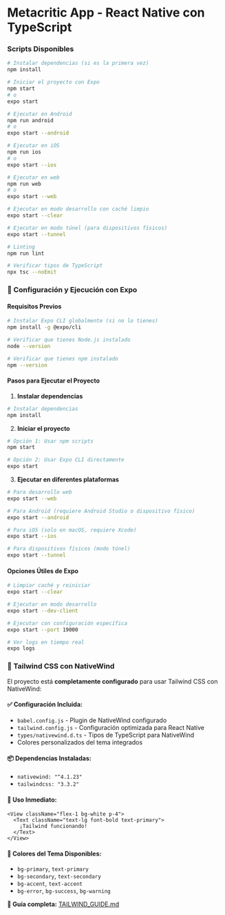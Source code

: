 # Metacritic App - React Native con TypeScript

### Scripts Disponibles

```bash
# Instalar dependencias (si es la primera vez)
npm install

# Iniciar el proyecto con Expo
npm start
# o
expo start

# Ejecutar en Android
npm run android
# o
expo start --android

# Ejecutar en iOS
npm run ios
# o
expo start --ios

# Ejecutar en web
npm run web
# o
expo start --web

# Ejecutar en modo desarrollo con caché limpio
expo start --clear

# Ejecutar en modo túnel (para dispositivos físicos)
expo start --tunnel

# Linting
npm run lint

# Verificar tipos de TypeScript
npx tsc --noEmit
```

### 🚀 Configuración y Ejecución con Expo

#### Requisitos Previos
```bash
# Instalar Expo CLI globalmente (si no lo tienes)
npm install -g @expo/cli

# Verificar que tienes Node.js instalado
node --version

# Verificar que tienes npm instalado
npm --version
```

#### Pasos para Ejecutar el Proyecto

1. **Instalar dependencias**
```bash
# Instalar dependencias
npm install
```

2. **Iniciar el proyecto**
```bash
# Opción 1: Usar npm scripts
npm start

# Opción 2: Usar Expo CLI directamente
expo start
```

3. **Ejecutar en diferentes plataformas**
```bash
# Para desarrollo web
expo start --web

# Para Android (requiere Android Studio o dispositivo físico)
expo start --android

# Para iOS (solo en macOS, requiere Xcode)
expo start --ios

# Para dispositivos físicos (modo túnel)
expo start --tunnel
```

#### Opciones Útiles de Expo

```bash
# Limpiar caché y reiniciar
expo start --clear

# Ejecutar en modo desarrollo
expo start --dev-client

# Ejecutar con configuración específica
expo start --port 19000

# Ver logs en tiempo real
expo logs
```

### 🎨 Tailwind CSS con NativeWind

El proyecto está **completamente configurado** para usar Tailwind CSS con NativeWind:

#### ✅ Configuración Incluida:
- `babel.config.js` - Plugin de NativeWind configurado
- `tailwind.config.js` - Configuración optimizada para React Native
- `types/nativewind.d.ts` - Tipos de TypeScript para NativeWind
- Colores personalizados del tema integrados

#### 📦 Dependencias Instaladas:
- `nativewind: "^4.1.23"`
- `tailwindcss: "3.3.2"`

#### 🚀 Uso Inmediato:
```tsx
<View className="flex-1 bg-white p-4">
  <Text className="text-lg font-bold text-primary">
    ¡Tailwind funcionando!
  </Text>
</View>
```

#### 🎨 Colores del Tema Disponibles:
- `bg-primary`, `text-primary`
- `bg-secondary`, `text-secondary`
- `bg-accent`, `text-accent`
- `bg-error`, `bg-success`, `bg-warning`

**📖 Guía completa:** [TAILWIND_GUIDE.md](./TAILWIND_GUIDE.md)
